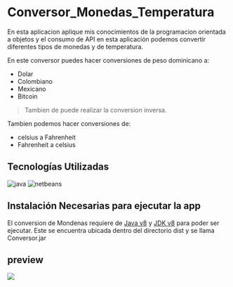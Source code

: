 # Conversor_Monedas_Temperatura
En esta aplicacion aplique mis conocimientos de la programacion orientada a objetos y el consumo de API en esta aplicación podemos convertir diferentes tipos de monedas y de temperatura.

En este conversor puedes hacer conversiones de peso dominicano a: 
- Dolar
- Colombiano
- Mexicano
- Bitcoin

> Tambien de puede realizar la conversion inversa.

Tambien podemos hacer conversiones de:

- celsius a Fahrenheit
- Fahrenheit a celsius  


## Tecnologías Utilizadas
![java](https://img.shields.io/badge/Java-ED8B00?style=for-the-badge&logo=java&logoColor=white)
![netbeans](https://img.shields.io/badge/apache%20netbeans-1B6AC6?style=for-the-badge&logo=apache%20netbeans%20IDE&logoColor=white)

## Instalación Necesarias para ejecutar la app

El conversion de Mondenas requiere de [Java v8](https://www.java.com/es/download/ie_manual.jsp) y [JDK v8](https://www.java.com/es/download/ie_manual.jsp) para poder ser ejecutar.
Este se encuentra ubicada dentro del directorio dist y se llama Conversor.jar


## preview

![](https://i.imgur.com/8Ae5feu.png)
